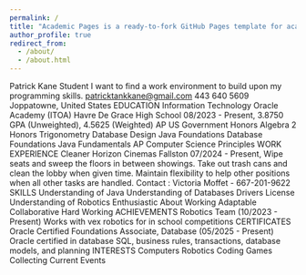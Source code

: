 ```yaml
---
permalink: /
title: "Academic Pages is a ready-to-fork GitHub Pages template for academic personal websites"
author_profile: true
redirect_from: 
  - /about/
  - /about.html
---
```

Patrick Kane
Student
I want to find a work environment to build upon my programming skills.
patricktankkane@gmail.com 443 640 5609 Joppatowne, United States
EDUCATION
Information Technology Oracle Academy
(ITOA)
Havre De Grace High School
08/2023 - Present, 3.8750 GPA (Unweighted), 4.5625 (Weighted)
AP US Government Honors Algebra 2
Honors Trigonometry Database Design
Java Foundations Database Foundations
Java Fundamentals AP Computer Science
Principles
WORK EXPERIENCE
Cleaner
Horizon Cinemas Fallston
07/2024 - Present, Wipe seats and sweep the floors in between showings. Take out trash cans and clean the lobby when given
time. Maintain flexibility to help other positions when all
other tasks are handled. Contact : Victoria Moffet - 667-201-9622
SKILLS
Understanding of Java
Understanding of Databases Drivers License
Understanding of Robotics
Enthusiastic About Working Adaptable
Collaborative Hard Working
ACHIEVEMENTS
Robotics Team (10/2023 - Present)
Works with vex robotics for in school competitions
CERTIFICATES
Oracle Certified Foundations Associate, Database
(05/2025 - Present)
Oracle certified in database SQL, business rules, transactions, database models, and planning
INTERESTS
Computers Robotics Coding Games
Collecting Current Events
